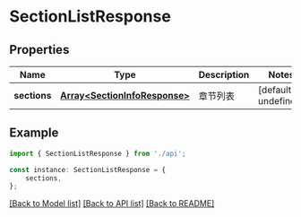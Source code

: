 # SectionListResponse


## Properties

Name | Type | Description | Notes
------------ | ------------- | ------------- | -------------
**sections** | [**Array&lt;SectionInfoResponse&gt;**](SectionInfoResponse.md) | 章节列表 | [default to undefined]

## Example

```typescript
import { SectionListResponse } from './api';

const instance: SectionListResponse = {
    sections,
};
```

[[Back to Model list]](../README.md#documentation-for-models) [[Back to API list]](../README.md#documentation-for-api-endpoints) [[Back to README]](../README.md)
